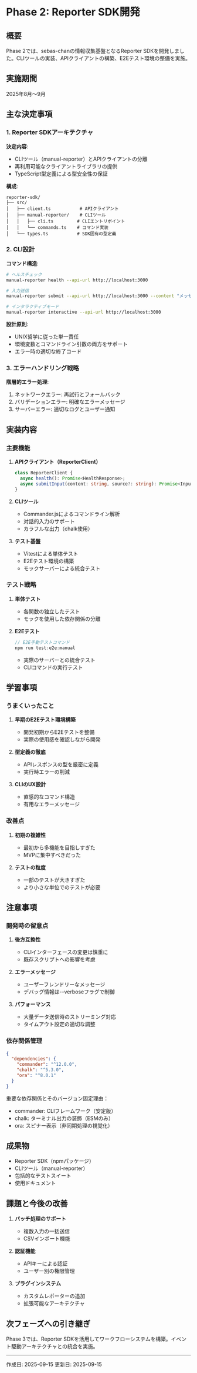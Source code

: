 # Phase 2: Reporter SDK開発

## 概要

Phase 2では、sebas-chanの情報収集基盤となるReporter SDKを開発しました。CLIツールの実装、APIクライアントの構築、E2Eテスト環境の整備を実施。

## 実施期間

2025年8月〜9月

## 主な決定事項

### 1. Reporter SDKアーキテクチャ

**決定内容**:

- CLIツール（manual-reporter）とAPIクライアントの分離
- 再利用可能なクライアントライブラリの提供
- TypeScript型定義による型安全性の保証

**構成**:

```
reporter-sdk/
├── src/
│   ├── client.ts           # APIクライアント
│   ├── manual-reporter/    # CLIツール
│   │   ├── cli.ts         # CLIエントリポイント
│   │   └── commands.ts    # コマンド実装
│   └── types.ts           # SDK固有の型定義
```

### 2. CLI設計

**コマンド構造**:

```bash
# ヘルスチェック
manual-reporter health --api-url http://localhost:3000

# 入力送信
manual-reporter submit --api-url http://localhost:3000 --content "メッセージ"

# インタラクティブモード
manual-reporter interactive --api-url http://localhost:3000
```

**設計原則**:

- UNIX哲学に従った単一責任
- 環境変数とコマンドライン引数の両方をサポート
- エラー時の適切な終了コード

### 3. エラーハンドリング戦略

**階層的エラー処理**:

1. ネットワークエラー: 再試行とフォールバック
2. バリデーションエラー: 明確なエラーメッセージ
3. サーバーエラー: 適切なログとユーザー通知

## 実装内容

### 主要機能

1. **APIクライアント（ReporterClient）**

   ```typescript
   class ReporterClient {
     async health(): Promise<HealthResponse>;
     async submitInput(content: string, source?: string): Promise<Input>;
   }
   ```

2. **CLIツール**
   - Commander.jsによるコマンドライン解析
   - 対話的入力のサポート
   - カラフルな出力（chalk使用）

3. **テスト基盤**
   - Vitestによる単体テスト
   - E2Eテスト環境の構築
   - モックサーバーによる統合テスト

### テスト戦略

1. **単体テスト**
   - 各関数の独立したテスト
   - モックを使用した依存関係の分離

2. **E2Eテスト**
   ```typescript
   // E2E手動テストコマンド
   npm run test:e2e:manual
   ```

   - 実際のサーバーとの統合テスト
   - CLIコマンドの実行テスト

## 学習事項

### うまくいったこと

1. **早期のE2Eテスト環境構築**
   - 開発初期からE2Eテストを整備
   - 実際の使用感を確認しながら開発

2. **型定義の徹底**
   - APIレスポンスの型を厳密に定義
   - 実行時エラーの削減

3. **CLIのUX設計**
   - 直感的なコマンド構造
   - 有用なエラーメッセージ

### 改善点

1. **初期の複雑性**
   - 最初から多機能を目指しすぎた
   - MVPに集中すべきだった

2. **テストの粒度**
   - 一部のテストが大きすぎた
   - より小さな単位でのテストが必要

## 注意事項

### 開発時の留意点

1. **後方互換性**
   - CLIインターフェースの変更は慎重に
   - 既存スクリプトへの影響を考慮

2. **エラーメッセージ**
   - ユーザーフレンドリーなメッセージ
   - デバッグ情報は--verboseフラグで制御

3. **パフォーマンス**
   - 大量データ送信時のストリーミング対応
   - タイムアウト設定の適切な調整

### 依存関係管理

```json
{
  "dependencies": {
    "commander": "^12.0.0",
    "chalk": "^5.3.0",
    "ora": "^8.0.1"
  }
}
```

重要な依存関係とそのバージョン固定理由：

- commander: CLIフレームワーク（安定版）
- chalk: ターミナル出力の装飾（ESMのみ）
- ora: スピナー表示（非同期処理の視覚化）

## 成果物

- Reporter SDK（npmパッケージ）
- CLIツール（manual-reporter）
- 包括的なテストスイート
- 使用ドキュメント

## 課題と今後の改善

1. **バッチ処理のサポート**
   - 複数入力の一括送信
   - CSVインポート機能

2. **認証機能**
   - APIキーによる認証
   - ユーザー別の権限管理

3. **プラグインシステム**
   - カスタムレポーターの追加
   - 拡張可能なアーキテクチャ

## 次フェーズへの引き継ぎ

Phase 3では、Reporter SDKを活用してワークフローシステムを構築。イベント駆動アーキテクチャとの統合を実施。

---

作成日: 2025-09-15
更新日: 2025-09-15
